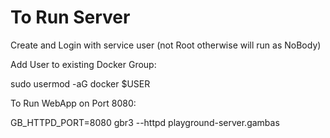 # To Run Server

Create and Login with service user (not Root otherwise will run as NoBody)

Add User to existing Docker Group:

sudo usermod -aG docker $USER


To Run WebApp on Port 8080:

GB_HTTPD_PORT=8080 gbr3 --httpd playground-server.gambas
